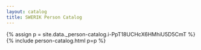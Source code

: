 ```yaml
---
layout: catalog
title: SWERIK Person Catalog
---
```

{% assign p = site.data._person-catalog.i-PpT18UCHcX6HMhiU5D5CmT %}
{% include person-catalog.html p=p %}

